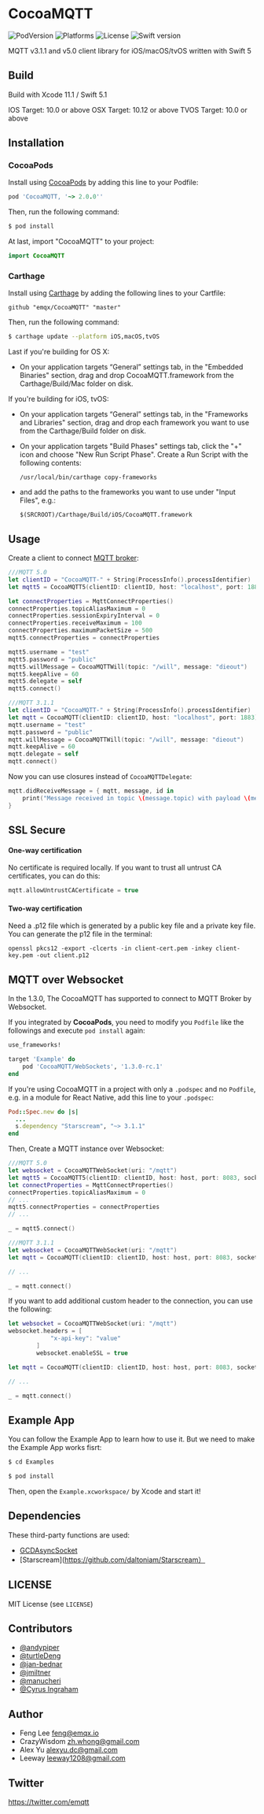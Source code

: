 # CocoaMQTT

![PodVersion](https://img.shields.io/cocoapods/v/CocoaMQTT5.svg)
![Platforms](https://img.shields.io/cocoapods/p/CocoaMQTT5.svg)
![License](https://img.shields.io/cocoapods/l/BadgeSwift.svg?style=flat)
![Swift version](https://img.shields.io/badge/swift-5-orange.svg)

MQTT v3.1.1 and v5.0 client library for iOS/macOS/tvOS written with Swift 5


## Build

Build with Xcode 11.1 / Swift 5.1

IOS Target: 10.0 or above
OSX Target: 10.12 or above
TVOS Target: 10.0 or above

## Installation
### CocoaPods

Install using [CocoaPods](http://cocoapods.org) by adding this line to your Podfile:

```ruby
pod 'CocoaMQTT, '~> 2.0.0''
```

Then, run the following command:

```bash
$ pod install
```

At last, import "CocoaMQTT" to your project:

```swift
import CocoaMQTT
```


### Carthage
Install using [Carthage](https://github.com/Carthage/Carthage) by adding the following lines to your Cartfile:

```
github "emqx/CocoaMQTT" "master"
```

Then, run the following command:

```bash
$ carthage update --platform iOS,macOS,tvOS
```

Last if you're building for OS X:

- On your application targets “General” settings tab, in the "Embedded Binaries" section, drag and drop CocoaMQTT.framework from the Carthage/Build/Mac folder on disk.

If you're building for iOS, tvOS:

- On your application targets “General” settings tab, in the "Frameworks and Libraries" section, drag and drop each framework you want to use from the Carthage/Build folder on disk.

- On your application targets "Build Phases" settings tab, click the "+" icon and choose "New Run Script Phase". Create a Run Script with the following contents: 

    ```
    /usr/local/bin/carthage copy-frameworks
    ```

- and add the paths to the frameworks you want to use under "Input Files", e.g.:

    ```
    $(SRCROOT)/Carthage/Build/iOS/CocoaMQTT.framework
    ```

## Usage

Create a client to connect [MQTT broker](https://www.emqx.io/products/broker):

```swift
///MQTT 5.0
let clientID = "CocoaMQTT-" + String(ProcessInfo().processIdentifier)
let mqtt5 = CocoaMQTT5(clientID: clientID, host: "localhost", port: 1883)

let connectProperties = MqttConnectProperties()
connectProperties.topicAliasMaximum = 0
connectProperties.sessionExpiryInterval = 0
connectProperties.receiveMaximum = 100
connectProperties.maximumPacketSize = 500
mqtt5.connectProperties = connectProperties

mqtt5.username = "test"
mqtt5.password = "public"
mqtt5.willMessage = CocoaMQTTWill(topic: "/will", message: "dieout")
mqtt5.keepAlive = 60
mqtt5.delegate = self
mqtt5.connect()

///MQTT 3.1.1
let clientID = "CocoaMQTT-" + String(ProcessInfo().processIdentifier)
let mqtt = CocoaMQTT(clientID: clientID, host: "localhost", port: 1883)
mqtt.username = "test"
mqtt.password = "public"
mqtt.willMessage = CocoaMQTTWill(topic: "/will", message: "dieout")
mqtt.keepAlive = 60
mqtt.delegate = self
mqtt.connect()
```

Now you can use closures instead of `CocoaMQTTDelegate`:

```swift 
mqtt.didReceiveMessage = { mqtt, message, id in
    print("Message received in topic \(message.topic) with payload \(message.string!)")           
}
```

## SSL Secure

#### One-way certification

No certificate is required locally.
If you want to trust all untrust CA certificates, you can do this:

```swift
mqtt.allowUntrustCACertificate = true
```

#### Two-way certification

Need a .p12 file which is generated by a public key file and a private key file. You can generate the p12 file in the terminal:

```
openssl pkcs12 -export -clcerts -in client-cert.pem -inkey client-key.pem -out client.p12
```

## MQTT over Websocket

In the 1.3.0, The CocoaMQTT has supported to connect to MQTT Broker by Websocket.

If you integrated by **CocoaPods**, you need to modify you `Podfile` like the followings and execute `pod install` again:

```ruby
use_frameworks!

target 'Example' do
    pod 'CocoaMQTT/WebSockets', '1.3.0-rc.1'
end

```

If you're using CocoaMQTT in a project with only a `.podspec` and no `Podfile`, e.g. in a module for React Native, add this line to your `.podspec`:

```ruby
Pod::Spec.new do |s|
  ...
  s.dependency "Starscream", "~> 3.1.1"
end
```

Then, Create a MQTT instance over Websocket:

```swift
///MQTT 5.0
let websocket = CocoaMQTTWebSocket(uri: "/mqtt")
let mqtt5 = CocoaMQTT5(clientID: clientID, host: host, port: 8083, socket: websocket)
let connectProperties = MqttConnectProperties()
connectProperties.topicAliasMaximum = 0
// ...
mqtt5.connectProperties = connectProperties
// ...

_ = mqtt5.connect()

///MQTT 3.1.1
let websocket = CocoaMQTTWebSocket(uri: "/mqtt")
let mqtt = CocoaMQTT(clientID: clientID, host: host, port: 8083, socket: websocket)

// ...

_ = mqtt.connect()
```

If you want to add additional custom header to the connection, you can use the following:

```swift
let websocket = CocoaMQTTWebSocket(uri: "/mqtt")
websocket.headers = [
            "x-api-key": "value"
        ]
        websocket.enableSSL = true

let mqtt = CocoaMQTT(clientID: clientID, host: host, port: 8083, socket: websocket)

// ...

_ = mqtt.connect()
```

## Example App

You can follow the Example App to learn how to use it. But we need to make the Example App works fisrt:

```bash
$ cd Examples

$ pod install
```

Then, open the `Example.xcworkspace/` by Xcode and start it!


## Dependencies


These third-party functions are used:

* [GCDAsyncSocket](https://github.com/robbiehanson/CocoaAsyncSocket)
* [Starscream](https://github.com/daltoniam/Starscream）


## LICENSE

MIT License (see `LICENSE`)

## Contributors

* [@andypiper](https://github.com/andypiper)
* [@turtleDeng](https://github.com/turtleDeng)
* [@jan-bednar](https://github.com/jan-bednar)
* [@jmiltner](https://github.com/jmiltner)
* [@manucheri](https://github.com/manucheri)
* [@Cyrus Ingraham](https://github.com/cyrusingraham)

## Author

- Feng Lee <feng@emqx.io>
- CrazyWisdom <zh.whong@gmail.com>
- Alex Yu <alexyu.dc@gmail.com>
- Leeway <leeway1208@gmail.com>


## Twitter

https://twitter.com/emqtt

